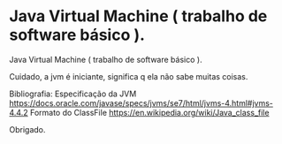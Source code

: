 # Java Virtual Machine ( trabalho de software básico ). 
Java Virtual Machine ( trabalho de software básico ).


Cuidado, a jvm é iniciante, significa q ela não sabe muitas coisas.

Bibliografia:
  Especificação da JVM
  https://docs.oracle.com/javase/specs/jvms/se7/html/jvms-4.html#jvms-4.4.2
  Formato do ClassFile
  https://en.wikipedia.org/wiki/Java_class_file
  
  


Obrigado.
